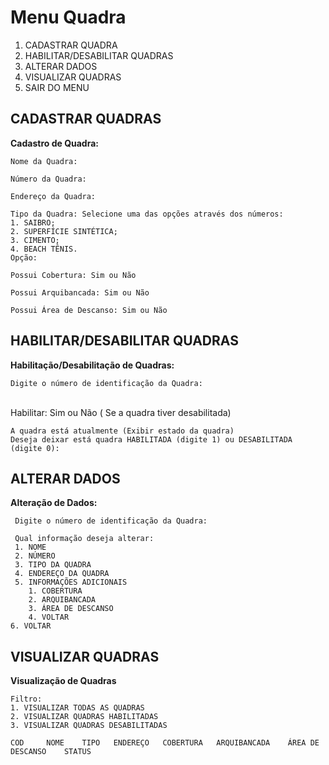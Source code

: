 # Menu Quadra

1. CADASTRAR QUADRA
2. HABILITAR/DESABILITAR QUADRAS
3. ALTERAR DADOS
4. VISUALIZAR QUADRAS 
5. SAIR DO MENU

## CADASTRAR QUADRAS



**Cadastro de Quadra:**    

    Nome da Quadra:
    
    Número da Quadra:
    
    Endereço da Quadra:
    
    Tipo da Quadra: Selecione uma das opções através dos números:
    1. SAIBRO;
    2. SUPERFÍCIE SINTÉTICA;
    3. CIMENTO;
    4. BEACH TÊNIS.
    Opção: 
    
    Possui Cobertura: Sim ou Não
    
    Possui Arquibancada: Sim ou Não
    
    Possui Área de Descanso: Sim ou Não

## HABILITAR/DESABILITAR QUADRAS



**Habilitação/Desabilitação de Quadras:**

    Digite o número de identificação da Quadra: 


​    
    Habilitar: Sim ou Não ( Se a quadra tiver desabilitada)
    
    A quadra está atualmente (Exibir estado da quadra)
    Deseja deixar está quadra HABILITADA (digite 1) ou DESABILITADA (digite 0): 

 


## ALTERAR DADOS



**Alteração de Dados:**     

     Digite o número de identificação da Quadra:
     
     Qual informação deseja alterar: 
     1. NOME
     2. NÚMERO
     3. TIPO DA QUADRA
     4. ENDEREÇO DA QUADRA
     5. INFORMAÇÕES ADICIONAIS
        1. COBERTURA
        2. ARQUIBANCADA
        3. ÁREA DE DESCANSO
        4. VOLTAR
    6. VOLTAR

## VISUALIZAR QUADRAS



**Visualização de Quadras**

    Filtro: 
    1. VISUALIZAR TODAS AS QUADRAS
    2. VISUALIZAR QUADRAS HABILITADAS
    3. VISUALIZAR QUADRAS DESABILITADAS
    
    COD     NOME    TIPO   ENDEREÇO   COBERTURA   ARQUIBANCADA    ÁREA DE DESCANSO    STATUS



​    


​    
